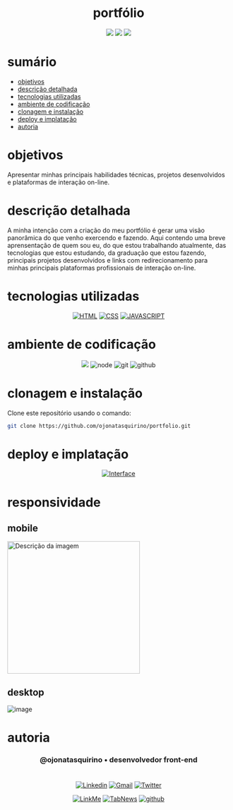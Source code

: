 
<h1 align="center"> portfólio</h1>

[comment]: <> (Adicione o seu usuário  e o nome do repositório)

<p align="center">
  <image
  src="https://img.shields.io/github/languages/count/ojonatasquirino/portfolio"
  />
  <image
  src="https://img.shields.io/github/languages/top/ojonatasquirino/portfolio"
  />
  <image
  src="https://img.shields.io/github/last-commit/ojonatasquirino/portfolio"
  />

</p>

# sumário 

- [objetivos](#id01)
- [descrição detalhada](#id01.01)
- [tecnologias utilizadas](#id04)
- [ambiente de codificação](#id05)
- [clonagem e instalação](#id06)
- [deploy e implatação](#id06.01)
- [autoria](#id07)


# objetivos <a name="id01"></a>


Apresentar minhas principais habilidades técnicas, projetos desenvolvidos e plataformas de interação on-line.



# descrição detalhada <a name="id01.01"></a>

A minha intenção com a criação do meu portfólio é gerar uma visão panorâmica do que venho exercendo e fazendo. Aqui contendo uma breve aprensentação de quem sou eu, do que estou trabalhando atualmente, das tecnologias que estou estudando, da graduação que estou fazendo, principais projetos desenvolvidos e links com redirecionamento para minhas principais plataformas profissionais de interação on-line.


# tecnologias utilizadas <a name="id04"></a>

<div  align='center'> 

[![HTML](https://img.shields.io/badge/HTML-0D1117?style=for-the-badge&logo=html5&logoColor=red)]()
[![CSS](https://img.shields.io/badge/CSS-0D1117?style=for-the-badge&logo=css3&logoColor=1572B6)]()
[![JAVASCRIPT](https://img.shields.io/badge/JavaScript-0D1117?style=for-the-badge&logo=javascript&logoColor=yellow)]()
</div>


</div>

# ambiente de codificação <a name="id05"></a>

<div  align='center'> 

![](https://img.shields.io/badge/VSCode-0D1117?style=for-the-badge&logo=visual%20studio%20code&logoColor=blue)
![node](https://img.shields.io/badge/Nodejs-0D1117?style=for-the-badge&logo=node.js&logoColor=green)
![git](https://img.shields.io/badge/GIT-0D1117?style=for-the-badge&logo=git&logoColor=red)
![github](https://img.shields.io/badge/Github-0D1117?style=for-the-badge&logo=github&logoColor=fff)
</div>


# clonagem e instalação <a name="id06"></a>

Clone este repositório usando o comando:

```bash
git clone https://github.com/ojonatasquirino/portfolio.git
```

# deploy e implatação  <a name="id06.01"></a>

<div  align='center'> 

[![Interface](https://img.shields.io/badge/visualizar_portfolio-000?style=for-the-badge&logo=&logoColor=054595)](https://portfolio-git-main-jonatas-quirinos-projects.vercel.app/)

</div>


# responsividade  <a name="id06.02"></a>

## mobile 

<img src="https://github.com/ojonatasquirino/portfolio/assets/105068717/1ba996b6-9d2d-4537-a92b-86892a0c2383" alt="Descrição da imagem" width="300"   />


## desktop 

[comment]: <> (adicione a imagem)

 ![image](https://github.com/ojonatasquirino/portfolio/assets/105068717/cfb44a81-1123-4dc9-bc09-c8357ec87f35)


# autoria <a name="id07"></a>

[comment]: <> (Adicione seu nome e função)

<h3 align='center'> @ojonatasquirino • desenvolvedor front-end
 </h3>

#

[comment]: <> (Adicione as suas redes sociais e profissionais)

<div  align='center'>

[![Linkedin](https://img.shields.io/badge/LinkedIn-0D1117?style=for-the-badge&logo=linkedin&logoColor=blue)](https://www.linkedin.com/in/jonatasquirino/)
<a href = "mailto:quirinoj02@gmail.com">
![Gmail](https://img.shields.io/badge/Gmail-0D1117?style=for-the-badge&logo=gmail&logoColor=red)</a>
[![Twitter](https://img.shields.io/badge/Twitter-0D1117?style=for-the-badge&logo=twitter&logoColor=054595)](https://twitter.com/ojonatasquirino)

[![LinkMe](https://img.shields.io/badge/linkMe-0D1117?style=for-the-badge&logo=upcloud&logoColor=orange)](https://bit.ly/linkquirino)
[![TabNews](https://img.shields.io/badge/tabnews-0D1117?style=for-the-badge&logo=Databricks&logoColor=fff)](https://www.tabnews.com.br/ojonatasquirino)
[![github](https://img.shields.io/badge/Github-0D1117?style=for-the-badge&logo=github&logoColor=fff)](https://www.github.com/ojonatasquirino)
</div>
